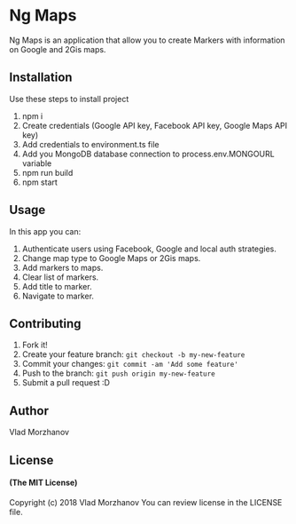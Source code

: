 # Ng Maps

Ng Maps is an application that allow you to create Markers with information on Google and 2Gis maps.

## Installation

Use these steps to install project
1. npm i
2. Create credentials (Google API key, Facebook API key, Google Maps API key)
3. Add credentials to environment.ts file
4. Add you MongoDB database connection to process.env.MONGOURL variable
5. npm run build
6. npm start

## Usage

In this app you can:
1. Authenticate users using Facebook, Google and local auth strategies.
2. Change map type to Google Maps or 2Gis maps.
3. Add markers to maps.
4. Clear list of markers.
5. Add title to marker.
6. Navigate to marker.

## Contributing

1. Fork it!
2. Create your feature branch: `git checkout -b my-new-feature`
3. Commit your changes: `git commit -am 'Add some feature'`
4. Push to the branch: `git push origin my-new-feature`
5. Submit a pull request :D

## Author

Vlad Morzhanov

## License

#### (The MIT License)

Copyright (c) 2018 Vlad Morzhanov
You can review license in the LICENSE file.
